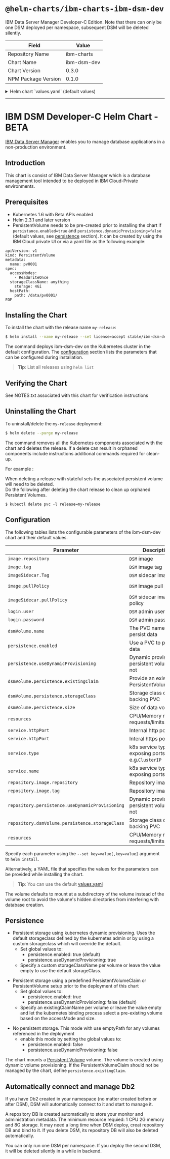 # `@helm-charts/ibm-charts-ibm-dsm-dev`

IBM Data Server Manager Developer-C Edition. Note that there can only be one DSM deployed per namespace, subsequent DSM will be deleted silently.

| Field               | Value       |
| ------------------- | ----------- |
| Repository Name     | ibm-charts  |
| Chart Name          | ibm-dsm-dev |
| Chart Version       | 0.3.0       |
| NPM Package Version | 0.1.0       |

<details>

<summary>Helm chart `values.yaml` (default values)</summary>

```yaml
###############################################################################
######################## IBM DSM ##############################################
###############################################################################

#nameOverride: ""

###############################################################################
## Common image variables
###############################################################################
image:
  repository: 'na.cumulusrepo.com/hcicp_dev/dsm'
  tag: '2.1.4'
  pullPolicy: IfNotPresent

#  secret: "VISIT http://ibm.biz/db2-dsm-license TO RETRIEVE IMAGE SECRET"
imageSidecar:
  repository: 'na.cumulusrepo.com/hcicp_dev/dsm-sidecar'
  tag: '0.3.0'
  pullPolicy: IfNotPresent
global:
  image:
    secret: 'VISIT http://ibm.biz/db2-dsm-license TO RETRIEVE IMAGE SECRET'

###############################################################################
## Persistent Storage
###############################################################################

## Global persistence settings
persistence:
  enabled: true
  useDynamicProvisioning: false

## Persistence enabled by default
dsmVolume:
  name: 'dsmvolume'

  ## Specify the name of the Existing Claim to be used by your application
  existingClaimName: ''

  ## Specify the name of the StorageClass
  ## empty string means don't use a StorageClass
  storageClassName: ''

  ## Required minimum Persistence Storage volume size
  size: 4Gi

service:
  httpPort: 11080
  httpsPort: 11081
  type: NodePort
  name: console

## Configure resource requests and limits
## ref: http://kubernetes.io/docs/user-guide/compute-resources/
##
resources:
  requests:
    memory: 4Gi
    cpu: 2

license: 'accept'

## Default user and password to login
login:
  user: admin
  password: ''

# DB2 repository for DSM
repository:
  image:
    repository: 'na.cumulusrepo.com/hcicp_dev/db2server_dec'
    tag: '11.1.2.2'
    pullPolicy: IfNotPresent

  ## global persistence settings
  persistence:
    useDynamicProvisioning: false
  ## Persistence parameters for /database
  dataVolume:
    ## Specify the name of the StorageClass
    ## empty string means don't use a StorageClass
    storageClassName: ''
    size: 8Gi

  ## Configure resource requests and limits
  ## ref: http://kubernetes.io/docs/user-guide/compute-resources/
  ##
  resources:
    requests:
      memory: 2Gi
      cpu: 1000m
    limits:
      memory: 16Gi
      cpu: 4000m
```

</details>

---

# IBM DSM Developer-C Helm Chart - BETA

[IBM Data Server Manager](https://www.ibm.com/developerworks/cn/downloads/im/dsm/index.html) enables you to manage database applications in a non-production environment.

## Introduction

This chart is consist of IBM Data Server Manager which is a database management tool intended to be deployed in IBM Cloud-Private environments.

## Prerequisites

- Kubernetes 1.6 with Beta APIs enabled
- Helm 2.3.1 and later version
- PersistentVolume needs to be pre-created prior to installing the chart if `persistance.enabled=true` and `persistence.dynamicProvisioning=false` (default values, see [persistence](#persistence) section). It can be created by using the IBM Cloud private UI or via a yaml file as the following example:

```
apiVersion: v1
kind: PersistentVolume
metadata:
  name: pv0001
spec:
  accessModes:
    - ReadWriteOnce
  storageClassName: anything
    storage: 4Gi
  hostPath:
    path: /data/pv0001/
EOF
```

## Installing the Chart

To install the chart with the release name `my-release`:

```bash
$ helm install --name my-release --set license=accept stable/ibm-dsm-dev
```

The command deploys ibm-dsm-dev on the Kubernetes cluster in the default configuration. The [configuration](#configuration) section lists the parameters that can be configured during installation.

> **Tip**: List all releases using `helm list`

## Verifying the Chart

See NOTES.txt associated with this chart for verification instructions

## Uninstalling the Chart

To uninstall/delete the `my-release` deployment:

```bash
$ helm delete --purge my-release
```

The command removes all the Kubernetes components associated with the chart and deletes the release. If a delete can result in orphaned components include instructions additional commands required for clean-up.

For example :

When deleting a release with stateful sets the associated persistent volume will need to be deleted.  
Do the following after deleting the chart release to clean up orphaned Persistent Volumes.

```console
$ kubectl delete pvc -l release=my-release
```

## Configuration

The following tables lists the configurable parameters of the ibm-dsm-dev chart and their default values.

| Parameter                                       | Description                                      | Default                                                 |
| ----------------------------------------------- | ------------------------------------------------ | ------------------------------------------------------- |
| `image.repository`                              | `DSM` image                                      | `na.cumulusrepo.com/hcicp_dev/dsm`                      |
| `image.tag`                                     | `DSM` image tag                                  | `2.1.4`                                                 |
| `imageSidecar.Tag`                              | `DSM` sidecar image tag                          | `0.2.0`                                                 |
| `image.pullPolicy`                              | `DSM` image pull policy                          | `Always` if `imageTag` is `latest`, else `IfNotPresent` |
| `imageSidecar.pullPolicy`                       | `DSM` sidecar image pull policy                  | `Always` if `imageTag` is `latest`, else `IfNotPresent` |
| `login.user`                                    | `DSM` admin user name                            | `admin`                                                 |
| `login.password`                                | `DSM` admin password                             | `nil`                                                   |
| `dsmVolume.name`                                | The PVC name to persist data                     | `dsmvolume`                                             |
| `persistence.enabled`                           | Use a PVC to persist data                        | `true`                                                  |
| `persistence.useDynamicProvisioning`            | Dynamic provision persistent volume or not       | `false`                                                 |
| `dsmVolume.persistence.existingClaim`           | Provide an existing PersistentVolumeClaim        | `nil`                                                   |
| `dsmVolume.persistence.storageClass`            | Storage class of backing PVC                     | `nil`                                                   |
| `dsmVolume.persistence.size`                    | Size of data volume                              | `4Gi`                                                   |
| `resources`                                     | CPU/Memory resource requests/limits              | Memory: `4Gi`, CPU: `2`                                 |
| `service.httpPort`                              | Internal http port                               | `11080`                                                 |
| `service.httpPort`                              | Interal https port                               | `11081`                                                 |
| `service.type`                                  | k8s service type exposing ports, e.g.`ClusterIP` | `NodePort`                                              |  |
| `service.name`                                  | k8s service type exposing ports name             | `console`                                               |
| `repository.image.repository`                   | Repository image                                 | `na.cumulusrepo.com/hcicp_dev/db2server_dec`            |
| `repository.image.tag`                          | Repository image tag                             | `11.1.2.2`                                              | `repository.image.pullPolicy` | Repository image pull policy | `Always` if `imageTag` is `latest`, else `IfNotPresent` |
| `repository.persistence.useDynamicProvisioning` | Dynamic provision persistent volume or not       | `false`                                                 |
| `repository.dsmVolume.persistence.storageClass` | Storage class of backing PVC                     | `nil`                                                   | `repository.dsmVolume.persistence.size` | Size of data volume | `8Gi` |
| `resources`                                     | CPU/Memory resource requests/limits              | Memory: `2Gi`, CPU: `1`                                 |

Specify each parameter using the `--set key=value[,key=value]` argument to `helm install`.

Alternatively, a YAML file that specifies the values for the parameters can be provided while installing the chart.

> **Tip**: You can use the default [values.yaml](values.yaml)

The volume defaults to mount at a subdirectory of the volume instead of the volume root to avoid the volume's hidden directories from interfering with database creation.

## Persistence

- Persistent storage using kubernetes dynamic provisioning. Uses the default storageclass defined by the kubernetes admin or by using a custom storageclass which will override the default.
  - Set global values to:
    - persistence.enabled: true (default)
    - persistence.useDynamicProvisioning: true
  - Specify a custom storageClassName per volume or leave the value empty to use the default storageClass.

* Persistent storage using a predefined PersistentVolumeClaim or PersistentVolume setup prior to the deployment of this chart
  - Set global values to:
    - persistence.enabled: true
    - persistence.useDynamicProvisioning: false (default)
  - Specify an existingClaimName per volume or leave the value empty and let the kubernetes binding process select a pre-existing volume based on the accessMode and size.

- No persistent storage. This mode with use emptyPath for any volumes referenced in the deployment
  - enable this mode by setting the global values to:
    - persistence.enabled: false
    - persistence.useDynamicProvisioning: false

The chart mounts a [Persistent Volume](http://kubernetes.io/docs/user-guide/persistent-volumes/) volume. The volume is created using dynamic volume provisioning. If the PersistentVolumeClaim should not be managed by the chart, define `persistence.existingClaim`.

## Automatically connect and manage Db2

If you have Db2 created in your namespace (no matter created before or after DSM), DSM will automatically connect to it and start to manage it.

A repository DB is created automatically to store your monitor and administration metadata. The minimum resource requied: 1 CPU 2G memory and 8G storage. It may need a long time when DSM deploy, creat repository DB and bind to it. If you delete DSM, its repository DB will also be deleted automatically.

You can only run one DSM per namespace. If you deploy the second DSM, it will be deleted silently in a while in backend.
